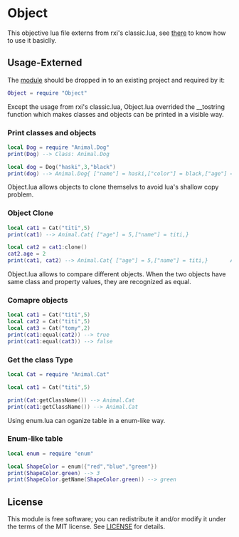 # Object

This objective lua file externs from rxi's classic.lua, see [there](https://github.com/rxi/classic) to know how to use it basiclly.


## Usage-Externed

The [module](Object.lua) should be dropped in to an existing project and
required by it:

```lua
Object = require "Object"
```

Except the usage from rxi's classic.lua, Object.lua overrided the __tostring function which makes classes and objects can be printed in a visible way.

### Print classes and objects
```lua
local Dog = require "Animal.Dog"
print(Dog) --> Class: Animal.Dog

local dog = Dog("haski",3,"black")
print(dog) --> Animal.Dog{ ["name"] = haski,["color"] = black,["age"] = 3,} 
```

Object.lua allows objects to clone themselvs to avoid lua's shallow copy problem.

### Object Clone
```lua
local cat1 = Cat("titi",5)
print(cat1) --> Animal.Cat{ ["age"] = 5,["name"] = titi,} 

local cat2 = cat1:clone()
cat2.age = 2
print(cat1, cat2) --> Animal.Cat{ ["age"] = 5,["name"] = titi,}       Animal.Cat{ ["age"] = 2,["name"] = titi,}
```
Object.lua allows to compare different objects. When the two objects have same class and property values, they are recognized as equal.

### Comapre objects
```lua
local cat1 = Cat("titi",5)
local cat2 = Cat("titi",5)
local cat3 = Cat("tomy",2)
print(cat1:equal(cat2)) --> true
print(cat1:equal(cat3)) --> false
```

### Get the class Type
```lua
local Cat = require "Animal.Cat"

local cat1 = Cat("titi",5)

print(Cat:getClassName()) --> Animal.Cat
print(cat1:getClassName()) --> Animal.Cat

```

Using enum.lua can oganize table in a enum-like way.

### Enum-like table
```lua
local enum = require "enum"

local ShapeColor = enum({"red","blue","green"})
print(ShapeColor.green) --> 3
print(ShapeColor.getName(ShapeColor.green)) --> green
```


## License

This module is free software; you can redistribute it and/or modify it under
the terms of the MIT license. See [LICENSE](LICENSE) for details.

